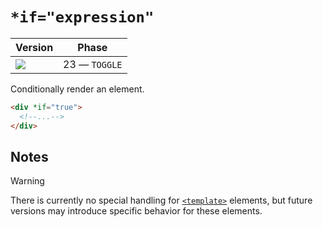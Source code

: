 # `*if="expression"`

| Version                             | Phase         |
| ----------------------------------- | ------------- |
| ![](https://jsr.io/badges/@mizu/if) | 23 — `TOGGLE` |

Conditionally render an element.

```html
<div *if="true">
  <!--...-->
</div>
```

## Notes

> [!WARNING]
> There is currently no special handling for [`<template>`](https://developer.mozilla.org/docs/Web/HTML/Element/template) elements, but future versions may introduce specific behavior for these elements.

